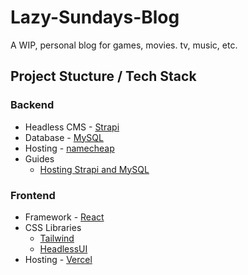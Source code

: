 # Lazy-Sundays-Blog
A WIP, personal blog for games, movies. tv, music, etc.

## Project Stucture / Tech Stack

### Backend
* Headless CMS - [Strapi](https://strapi.io/)
* Database - [MySQL](https://www.mysql.com/)
* Hosting - [namecheap](https://www.namecheap.com/hosting/shared/)
* Guides
  - [Hosting Strapi and MySQL](https://strapi.io/blog/deploying-strapi-my-sql-on-a-traditional-hosting-provider)

### Frontend
* Framework - [React](https://react.dev/)
* CSS Libraries
  - [Tailwind](https://tailwindcss.com/)
  - [HeadlessUI](https://headlessui.com/)
* Hosting - [Vercel](https://vercel.com/)
